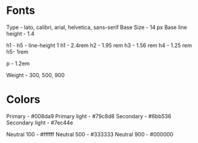 # Fonts

Type - lato, calibri, arial, helvetica, sans-serif
Base Size - 14 px
Base line height - 1.4

h1 - h5 - line-height 1
h1 - 2.4rem
h2 - 1.95 rem
h3 - 1.56 rem
h4 - 1.25 rem
h5- 1rem

p - 1.2em

Weight - 300, 500, 900

# Colors

Primary - #008da9
Primary light - #79c8d8
Secondary - #6bb536
Secondary light - #7ec44e

Neutral 100 - #ffffff
Neutral 500 - #333333
Neutral 900 - #000000

